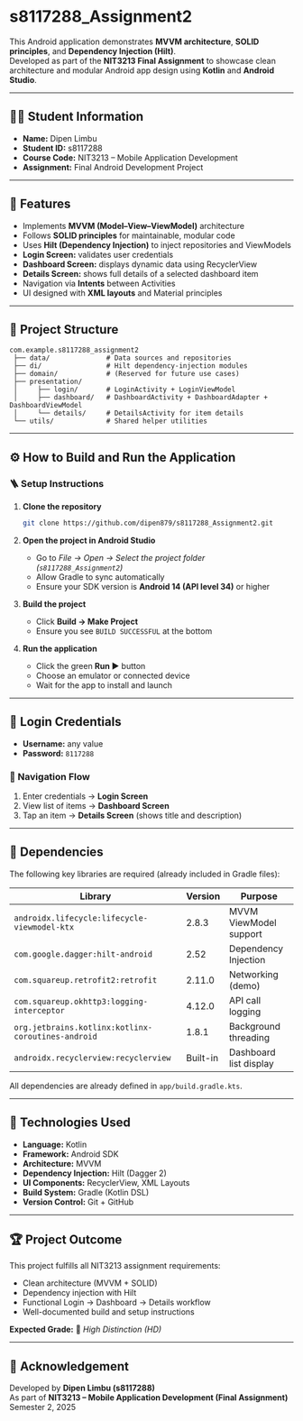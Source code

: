 # s8117288_Assignment2

This Android application demonstrates **MVVM architecture**, **SOLID principles**, and **Dependency Injection (Hilt)**.  
Developed as part of the **NIT3213 Final Assignment** to showcase clean architecture and modular Android app design using **Kotlin** and **Android Studio**.

---

## 👨‍🎓 Student Information
- **Name:** Dipen Limbu  
- **Student ID:** s8117288  
- **Course Code:** NIT3213 – Mobile Application Development  
- **Assignment:** Final Android Development Project  

---

## 🎯 Features
- Implements **MVVM (Model–View–ViewModel)** architecture  
- Follows **SOLID principles** for maintainable, modular code  
- Uses **Hilt (Dependency Injection)** to inject repositories and ViewModels  
- **Login Screen:** validates user credentials  
- **Dashboard Screen:** displays dynamic data using RecyclerView  
- **Details Screen:** shows full details of a selected dashboard item  
- Navigation via **Intents** between Activities  
- UI designed with **XML layouts** and Material principles  

---

## 🧩 Project Structure
```
com.example.s8117288_assignment2
 ├── data/              # Data sources and repositories
 ├── di/                # Hilt dependency-injection modules
 ├── domain/            # (Reserved for future use cases)
 ├── presentation/
 │     ├── login/       # LoginActivity + LoginViewModel
 │     ├── dashboard/   # DashboardActivity + DashboardAdapter + DashboardViewModel
 │     └── details/     # DetailsActivity for item details
 └── utils/             # Shared helper utilities
```

---

## ⚙️ How to Build and Run the Application

### 🪜 Setup Instructions
1. **Clone the repository**
   ```bash
   git clone https://github.com/dipen879/s8117288_Assignment2.git
   ```
2. **Open the project in Android Studio**
   - Go to *File → Open → Select the project folder (`s8117288_Assignment2`)*  
   - Allow Gradle to sync automatically  
   - Ensure your SDK version is **Android 14 (API level 34)** or higher  

3. **Build the project**
   - Click **Build → Make Project**
   - Ensure you see `BUILD SUCCESSFUL` at the bottom

4. **Run the application**
   - Click the green **Run ▶️** button
   - Choose an emulator or connected device
   - Wait for the app to install and launch

---

## 🔑 Login Credentials
- **Username:** any value  
- **Password:** `8117288`

### 🧭 Navigation Flow
1. Enter credentials → **Login Screen**  
2. View list of items → **Dashboard Screen**  
3. Tap an item → **Details Screen** (shows title and description)

---

## 🧰 Dependencies
The following key libraries are required (already included in Gradle files):

| Library | Version | Purpose |
|----------|----------|----------|
| `androidx.lifecycle:lifecycle-viewmodel-ktx` | 2.8.3 | MVVM ViewModel support |
| `com.google.dagger:hilt-android` | 2.52 | Dependency Injection |
| `com.squareup.retrofit2:retrofit` | 2.11.0 | Networking (demo) |
| `com.squareup.okhttp3:logging-interceptor` | 4.12.0 | API call logging |
| `org.jetbrains.kotlinx:kotlinx-coroutines-android` | 1.8.1 | Background threading |
| `androidx.recyclerview:recyclerview` | Built-in | Dashboard list display |

All dependencies are already defined in `app/build.gradle.kts`.

---

## 🧠 Technologies Used
- **Language:** Kotlin  
- **Framework:** Android SDK  
- **Architecture:** MVVM  
- **Dependency Injection:** Hilt (Dagger 2)  
- **UI Components:** RecyclerView, XML Layouts  
- **Build System:** Gradle (Kotlin DSL)  
- **Version Control:** Git + GitHub  

---

## 🏆 Project Outcome
This project fulfills all NIT3213 assignment requirements:
- Clean architecture (MVVM + SOLID)  
- Dependency injection with Hilt  
- Functional Login → Dashboard → Details workflow  
- Well-documented build and setup instructions  

**Expected Grade:** 🎯 *High Distinction (HD)*  

---

## 🏁 Acknowledgement
Developed by **Dipen Limbu (s8117288)**  
As part of **NIT3213 – Mobile Application Development (Final Assignment)**  
Semester 2, 2025
